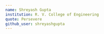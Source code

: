 ```yaml
---
name: Shreyash Gupta
institution: R. V. College of Engineering 
quote: Persevere
github_user: shreyashgupta
---
```

